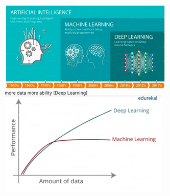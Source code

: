 ![76e14150058047f4abd8b24b3410c06b.png](../../../_resources/76e14150058047f4abd8b24b3410c06b.png)
more data more ability [Deep Learning]
![8c22cf9d93465fa2205498a4dbc4aade.png](../../../_resources/8c22cf9d93465fa2205498a4dbc4aade.png)
